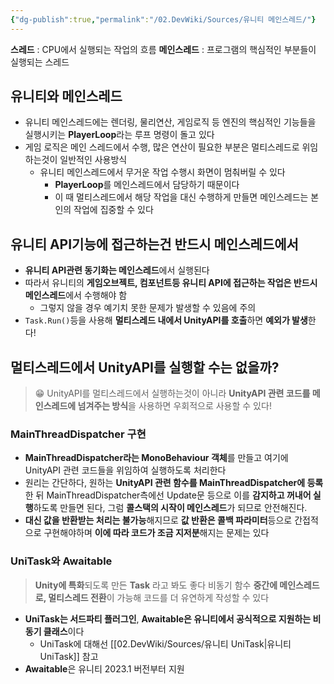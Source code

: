 ```yaml
---
{"dg-publish":true,"permalink":"/02.DevWiki/Sources/유니티 메인스레드/"}
---
```


**스레드** : CPU에서 실행되는 작업의 흐름
**메인스레드** : 프로그램의 핵심적인 부분들이 실행되는 스레드

## 유니티와 메인스레드

- 유니티 메인스레드에는 렌더링, 물리연산, 게임로직 등 엔진의 핵심적인 기능들을 실행시키는 **PlayerLoop**라는 루프 명령이 돌고 있다
- 게임 로직은 메인 스레드에서 수행, 많은 연산이 필요한 부분은 멀티스레드로 위임하는것이 일반적인 사용방식
    - 유니티 메인스레드에서 무거운 작업 수행시 화면이 멈춰버릴 수 있다
        - **PlayerLoop**를 메인스레드에서 담당하기 때문이다
        - 이 때 멀티스레드에서 해당 작업을 대신 수행하게 만들면 메인스레드는 본인의 작업에 집중할 수 있다

## 유니티 API기능에 접근하는건 반드시 메인스레드에서

- **유니티 API관련 동기화는 메인스레드**에서 실행된다
- 따라서 유니티의 **게임오브젝트, 컴포넌트등 유니티 API에 접근하는 작업은 반드시 메인스레드**에서 수행해야 함
    - 그렇지 않을 경우 예기치 못한 문제가 발생할 수 있음에 주의
- `Task.Run()`등을 사용해 **멀티스레드 내에서 UnityAPI를 호출**하면 **예외가 발생**한다!

## 멀티스레드에서 UnityAPI를 실행할 수는 없을까?

> 😁 UnityAPI를 멀티스레드에서 실행하는것이 아니라 **UnityAPI 관련 코드를 메인스레드에 넘겨주는 방식**을 사용하면 우회적으로 사용할 수 있다!

### MainThreadDispatcher 구현

* **MainThreadDispatcher라는 MonoBehaviour 객체**를 만들고 여기에 UnityAPI 관련 코드들을 위임하여 실행하도록 처리한다
* 원리는 간단하다, 원하는 **UnityAPI 관련 함수를 MainThreadDispatcher에 등록**한 뒤 MainThreadDispatcher측에선 Update문 등으로 이를 **감지하고 꺼내어 실행**하도록 만들면 된다, 그럼 **콜스택의 시작이 메인스레드**가 되므로 안전해진다.
* **대신 값을 반환받는 처리는 불가능**해지므로 **값 반환은 콜백 파라미터**등으로 간접적으로 구현해야하며 **이에 따라 코드가 조금 지저분**해지는 문제는 있다

### UniTask와 Awaitable

> **Unity에 특화**되도록 만든 **Task** 라고 봐도 좋다
> 비동기 함수 **중간에 메인스레드로, 멀티스레드 전환**이 가능해 코드를 더 유연하게 작성할 수 있다

- **UniTask는 서드파티 플러그인**, **Awaitable은 유니티에서 공식적으로 지원하는 비동기 클래스**이다
    - UniTask에 대해선 [[02.DevWiki/Sources/유니티 UniTask\|유니티 UniTask]] 참고
- **Awaitable**은 유니티 2023.1 버전부터 지원